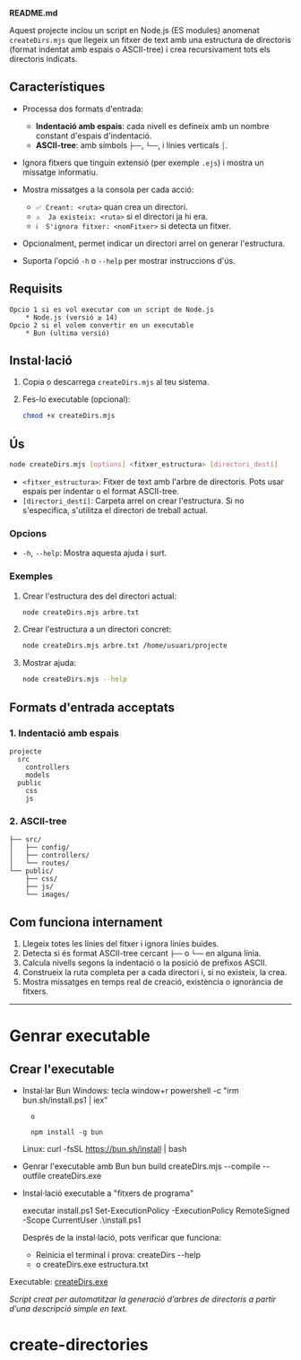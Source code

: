 **README.md**

Aquest projecte inclou un script en Node.js (ES modules) anomenat `createDirs.mjs` que llegeix un fitxer de text amb una estructura de directoris (format indentat amb espais o ASCII-tree) i crea recursivament tots els directoris indicats.

## Característiques

* Processa dos formats d'entrada:

  * **Indentació amb espais**: cada nivell es defineix amb un nombre constant d'espais d'indentació.
  * **ASCII-tree**: amb símbols `├──`, `└──`, i línies verticals `│`.
* Ignora fitxers que tinguin extensió (per exemple `.ejs`) i mostra un missatge informatiu.
* Mostra missatges a la consola per cada acció:

  * `✅ Creant: <ruta>` quan crea un directori.
  * `⚠️  Ja existeix: <ruta>` si el directori ja hi era.
  * `ℹ️  S'ignora fitxer: <nomFitxer>` si detecta un fitxer.
* Opcionalment, permet indicar un directori arrel on generar l'estructura.
* Suporta l'opció `-h` o `--help` per mostrar instruccions d'ús.

## Requisits
    Opcio 1 si es vol executar com un script de Node.js
        * Node.js (versió ≥ 14) 
    Opcio 2 si el volem convertir en un executable
        * Bun (ultima versió)

## Instal·lació

1. Copia o descarrega `createDirs.mjs` al teu sistema.
2. Fes-lo executable (opcional):

   ```bash
   chmod +x createDirs.mjs
   ```

## Ús

```bash
node createDirs.mjs [options] <fitxer_estructura> [directori_destí]
```

* `<fitxer_estructura>`: Fitxer de text amb l'arbre de directoris. Pots usar espais per indentar o el format ASCII-tree.
* `[directori_destí]`: Carpeta arrel on crear l'estructura. Si no s'especifica, s'utilitza el directori de treball actual.

### Opcions

* `-h`, `--help`: Mostra aquesta ajuda i surt.

### Exemples

1. Crear l'estructura des del directori actual:

   ```bash
   node createDirs.mjs arbre.txt
   ```
2. Crear l'estructura a un directori concret:

   ```bash
   node createDirs.mjs arbre.txt /home/usuari/projecte
   ```
3. Mostrar ajuda:

   ```bash
   node createDirs.mjs --help
   ```

## Formats d'entrada acceptats

### 1. Indentació amb espais

```text
projecte
  src
    controllers
    models
  public
    css
    js
```

### 2. ASCII-tree

```text
├── src/
│   ├── config/
│   ├── controllers/
│   └── routes/
└── public/
    ├── css/
    ├── js/
    └── images/
```

## Com funciona internament

1. Llegeix totes les línies del fitxer i ignora línies buides.
2. Detecta si és format ASCII-tree cercant `├──` o `└──` en alguna línia.
3. Calcula nivells segons la indentació o la posició de prefixos ASCII.
4. Construeix la ruta completa per a cada directori i, si no existeix, la crea.
5. Mostra missatges en temps real de creació, existència o ignorància de fitxers.

---

# Genrar executable
## Crear l'executable
- Instal·lar Bun
    Windows:
        tecla window+r
        powershell -c "irm bun.sh/install.ps1 | iex"

        o

        npm install -g bun

    Linux:
        curl -fsSL https://bun.sh/install | bash


- Genrar l'executable amb Bun
    bun build createDirs.mjs --compile --outfile createDirs.exe

- Instal·lació executable a "fitxers de programa"

    executar install.ps1
        Set-ExecutionPolicy -ExecutionPolicy RemoteSigned -Scope CurrentUser
        .\install.ps1

    Després de la instal·lació, pots verificar que funciona:
    * Reinicia el terminal i prova:
        createDirs --help
    * o
        createDirs.exe estructura.txt

Executable: [createDirs.exe](https://github.com/qmrcat/create-directories/releases/tag/create)


*Script creat per automatitzar la generació d’arbres de directoris a partir d’una descripció simple en text.*
# create-directories
